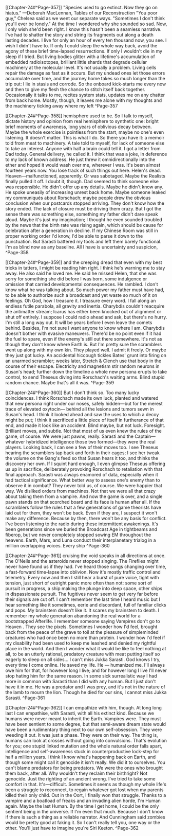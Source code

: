 [[Chapter-24#^Page-357]] 
"Species used to go extinct. Now they go on hiatus."
—Deborah MacLennan, Tables of our Reconstruction
"You poor guy," Chelsea said as we went our separate ways. "Sometimes I don't think you'll ever be
lonely." At the time I wondered why she sounded so sad.
Now, I only wish she'd been right.
I know this hasn't been a seamless narrative. I've had to shatter the story and string its fragments out
along a death lasting decades. I live for only an hour of every ten thousand now, you see. I wish I
didn't have to. If only I could sleep the whole way back, avoid the agony of these brief time-lapsed
resurrections.
If only I wouldn't die in my sleep if I tried. But living bodies glitter with a lifetime's accumulation of
embedded radioisotopes, brilliant little shards that degrade cellular machinery at the molecular level.
It's not usually a problem. Living cells repair the damage as fast as it occurs. But my undead ones let
those errors accumulate over time, and the journey home takes so much longer than the trip out: I lie
in stasis and corrode. So the onboard kick-starts me every now and then to give my flesh the chance to
stitch itself back together.
Occasionally it talks to me, recites system stats, updates me on any chatter from back home. Mostly,
though, it leaves me alone with my thoughts and the machinery ticking away where my left ^Page-357

[[Chapter-24#^Page-358]] 
hemisphere used to be. So I talk to myself, dictate history and opinion from real hemisphere to
synthetic one: bright brief moments of awareness, long years of oblivious decay between. Maybe the
whole exercise is pointless from the start, maybe no one's even listening.
It doesn't matter. This is what I do.
So there you have it: a memoir told from meat to machinery. A tale told to myself, for lack of
someone else to take an interest.
Anyone with half a brain could tell it.
I got a letter from Dad today. General delivery, he called it. I think that was a joke, in deference to my
lack of known address. He just threw it omnidirectionally into the ether and hoped it would wash over
me, wherever I was.
It's been almost fourteen years now. You lose track of such things out here.
Helen's dead. Heaven—malfunctioned, apparently. Or was sabotaged. Maybe the Realists finally
pulled it off. I doubt it, though. Dad seemed to think someone else was responsible. He didn't offer up
any details. Maybe he didn't know any. He spoke uneasily of increasing unrest back home. Maybe
someone leaked my communiqués about Rorschach; maybe people drew the obvious conclusion when
our postcards stopped arriving. They don't know how the story ended. The lack of closure must be
driving them crazy.
But I got the sense there was something else, something my father didn't dare speak aloud. Maybe it's
just my imagination; I thought he even sounded troubled by the news that the birth rate was rising
again, which should be cause for celebration after a generation in decline. If my Chinese Room was
still in proper working order I'd know, I'd be able to parse it down to the punctuation. But Sarasti
battered my tools and left them barely functional. I'm as blind now as any baseline. All I have is
uncertainty and suspicion, ^Page-358

[[Chapter-24#^Page-359]] 
and the creeping dread that even with my best tricks in tatters, I might be
reading him right.
I think he's warning me to stay away.
He also said he loved me. He said he missed Helen, that she was sorry for something she did before I
was born, some indulgence or omission that carried developmental consequences. He rambled. I don't
know what he was talking about. So much power my father must have had, to be able to authorize such
a broadcast and yet waste so much of it on feelings.
Oh God, how I treasure it. I treasure every word.
I fall along an endless futile parabola, all gravity and inertia. Charybdis couldn't reacquire the
antimatter stream; Icarus has either been knocked out of alignment or shut off entirely. I suppose I
could radio ahead and ask, but there's no hurry. I'm still a long way out. It will be years before I even
leave the comets behind.
Besides, I'm not sure I want anyone to know where I am.
Charybdis doesn't bother with evasive maneuvers. There'd be no point even if it had the fuel to spare,
even if the enemy's still out there somewhere. It's not as though they don't know where Earth is.
But I'm pretty sure the scramblers went up along with my own kin. They played well. I admit it freely.
Or maybe they just got lucky. An accidental hiccough tickles Bates' grunt into firing on an unarmed
scrambler; weeks later, Stretch & Clench use that body in the course of their escape. Electricity and
magnetism stir random neurons in Susan's head; further down the timeline a whole new persona erupts
to take control, to send Theseus diving into Rorschach's waiting arms. Blind stupid random chance.
Maybe that's all it was. ^Page-359

[[Chapter-24#^Page-360]] 
But I don't think so. Too many lucky coincidences. I think Rorschach made its own luck, planted and
watered that new persona right under our noses, safely hidden—but for the merest trace of elevated
oxytocin— behind all the lesions and tumors sewn in Susan's head. I think it looked ahead and saw the
uses to which a decoy might be put; I think it sacrificed a little piece of itself in furtherance of that
end, and made it look like an accident. Blind maybe, but not luck. Foresight. Brilliant moves, and
subtle.
Not that most of us even knew the rules of the game, of course. We were just pawns, really. Sarasti
and the Captain—whatever hybridized intelligence those two formed—they were the real players.
Looking back, I can see a few of their moves too. I see Theseus hearing the scramblers tap back and
forth in their cages; I see her tweak the volume on the Gang's feed so that Susan hears it too, and
thinks the discovery her own. If I squint hard enough, I even glimpse Theseus offering us up in
sacrifice, deliberately provoking Rorschach to retaliation with that final approach. Sarasti was always
enamored of data, especially when it had tactical significance. What better way to assess one's enemy
than to observe it in combat?
They never told us, of course. We were happier that way. We disliked orders from machines. Not that
we were all that crazy about taking them from a vampire.
And now the game is over, and a single pawn stands on that scorched board and its face is human after
all. If the scramblers follow the rules that a few generations of game theorists have laid out for them,
they won't be back. Even if they are, I suspect it won't make any difference.
Because by then, there won't be any basis for conflict.
I've been listening to the radio during these intermittent awakenings. It's been generations since we
buried the Broadcast Age in tightbeams and fiberop, but we never completely stopped sowing EM
throughout the heavens. Earth, Mars, and Luna conduct their interplanetary trialog in a million
overlapping voices. Every ship ^Page-360

[[Chapter-24#^Page-361]] 
cruising the void speaks in all directions at once. The O'Neils and the
asteroids never stopped singing. The Fireflies might never have found us if they had.
I've heard those songs changing over time, a fast-forward time-lapse into oblivion. Now it's mostly
traffic control and telemetry. Every now and then I still hear a burst of pure voice, tight with tension,
just short of outright panic more often than not: some sort of pursuit in progress, a ship making the
plunge into deep space, other ships in dispassionate pursuit. The fugitives never seem to get very far
before their signals are cut off.
I can't remember the last time I heard music but I hear something like it sometimes, eerie and
discordant, full of familiar clicks and pops. My brainstem doesn't like it. It scares my brainstem to
death.
I remember my whole generation abandoning the real world for a bootstrapped Afterlife. I remember
someone saying Vampires don't go to Heaven . They see the pixels. Sometimes I wonder how I'd feel,
brought back from the peace of the grave to toil at the pleasure of simpleminded creatures who had
once been no more than protein. I wonder how I'd feel if my disability had been used to keep me
leashed and denied my rightful place in the world.
And then I wonder what it would be like to feel nothing at all, to be an utterly rational, predatory
creature with meat putting itself so eagerly to sleep on all sides...
I can't miss Jukka Sarasti. God knows I try, every time I come online. He saved my life. He —
humanized me. I'll always owe him for that, for however long I live; and for however long I live I'll
never stop hating him for the same reason. In some sick surrealistic way I had more in common with
Sarasti than I did with any human.
But I just don't have it in me. He was a predator and I was prey, and it's not in the nature of the lamb to
mourn the lion. Though he died for our sins, I cannot miss Jukka Sarasti. ^Page-361

[[Chapter-24#^Page-362]] 
I can empathize with him, though. At long long last I can empathise, with Sarasti, with all his extinct
kind. Because we humans were never meant to inherit the Earth. Vampires were. They must have been
sentient to some degree, but that semi-aware dream state would have been a rudimentary thing next to
our own self-obsession. They were weeding it out. It was just a phase. They were on their way.
The thing is, humans can look at crosses without going into convulsions. That's evolution for you; one
stupid linked mutation and the whole natural order falls apart, intelligence and self-awareness stuck in
counterproductive lock-step for half a million years. I think I know what's happening back on Earth,
and though some might call it genocide it isn't really. We did it to ourselves. You can't blame
predators for being predators. We were the ones who brought them back, after all. Why wouldn't they
reclaim their birthright?
Not genocide. Just the righting of an ancient wrong.
I've tried to take some comfort in that. It's—difficult. Sometimes it seems as though my whole life's
been a struggle to reconnect, to regain whatever got lost when my parents killed their only child. Out
in the Oort, I finally won that struggle. Thanks to a vampire and a boatload of freaks and an invading
alien horde, I'm Human again. Maybe the last Human. By the time I get home, I could be the only
sentient being in the universe.
If I'm even that much. Because I don't know if there is such a thing as a reliable narrator. And
Cunningham said zombies would be pretty good at faking it.
So I can't really tell you, one way or the other.
You'll just have to imagine you're Siri Keeton. ^Page-362